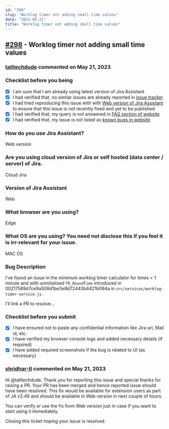 ```yaml
---
id: "298"
slug: "Worklog timer not adding small time values"
date: "2023-05-21"
title: "Worklog timer not adding small time values"
---
```



## [#298](https://github.com/shridhar-tl/jira-assistant/issues/298) - Worklog timer not adding small time values

### [talltechdude](https://github.com/talltechdude) commented on May 21, 2023

### Checklist before you being

- [X] I am sure that I am already using latest version of Jira Assistant
- [X] I had verified that, no similar issues are already reported in [issue tracker](https://github.com/shridhar-tl/jira-assistant/issues)
- [X] I had tried reproducing this issue with with [Web version of Jira Assistant](https://app.jiraassistant.com) to ensure that this issue is not recently fixed and yet to be published
- [X] I had verified that, my query is not answered in [FAQ section of website](https://www.jiraassistant.com/faq)
- [X] I had verified that, my issue is not listed as [known bugs in website](https://www.jiraassistant.com/version-history)

### How do you use Jira Assistant?

Web version

### Are you using cloud version of Jira or self hosted (data center / server) of Jira.

Cloud Jira

### Version of Jira Assistant

Web

### What browser are you using?

Edge

### What OS are you using? You need not disclose this if you feel it is irr-relevant for your issue.

MAC OS

### Bug Description

I've found an issue in the minimum worklog timer calculator for times < 1 minute and with uninitialised `TR_RoundTime` introduced in 00217589d7ce9a508d1be3e8d72443b4421b064a in `src/services/worklog-timer-service.js`. 

I'll link a PR to resolve...

### Checklist before you submit

- [X] I have ensured not to paste any confidential information like Jira url, Mail id, etc.
- [X] I have verified my browser console logs and added necessary details (if required)
- [X] I have added required screenshots if the bug is related to UI (as necessary)

### [shridhar-tl](https://github.com/shridhar-tl) commented on May 21, 2023

Hi @talltechdude, Thank you for reporting this issue and special thanks for raising a PR. Your PR has been merged and hence reported issue should have been resolved. This fix would be available for extension users as part of JA v2.49 and should be available in Web version in next couple of hours.

You can verify or use the fix from Web version just in case if you want to start using it immediately.

Closing this ticket hoping your issue is resolved.
